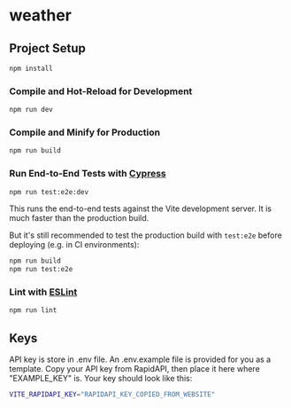 # weather
## Project Setup
```sh
npm install
```

### Compile and Hot-Reload for Development
```sh
npm run dev
```

### Compile and Minify for Production
```sh
npm run build
```

### Run End-to-End Tests with [Cypress](https://www.cypress.io/)

```sh
npm run test:e2e:dev
```

This runs the end-to-end tests against the Vite development server.
It is much faster than the production build.

But it's still recommended to test the production build with `test:e2e` before deploying (e.g. in CI environments):
```sh
npm run build
npm run test:e2e
```

### Lint with [ESLint](https://eslint.org/)
```sh
npm run lint
```

## Keys 
API key is store in .env file. An .env.example file is provided for you as a template. Copy your API key from RapidAPI, then place it here where "EXAMPLE_KEY" is. Your key should look like this:
```sh
VITE_RAPIDAPI_KEY="RAPIDAPI_KEY_COPIED_FROM_WEBSITE"
```
